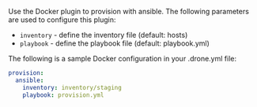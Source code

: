 Use the Docker plugin to provision with ansible.
The following parameters are used to configure this plugin:

* `inventory` - define the inventory file (default: hosts)
* `playbook` - define the playbook file (default: playbook.yml)

The following is a sample Docker configuration in your .drone.yml file:

```yaml
provision:
  ansible:
    inventory: inventory/staging
    playbook: provision.yml
```
